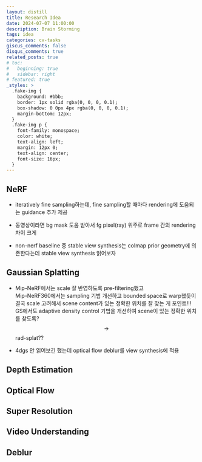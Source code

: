 ```yaml
---
layout: distill
title: Research Idea
date: 2024-07-07 11:00:00
description: Brain Storming
tags: idea
categories: cv-tasks
giscus_comments: false
disqus_comments: true
related_posts: true
# toc:
#   beginning: true
#   sidebar: right
# featured: true
_styles: >
  .fake-img {
    background: #bbb;
    border: 1px solid rgba(0, 0, 0, 0.1);
    box-shadow: 0 0px 4px rgba(0, 0, 0, 0.1);
    margin-bottom: 12px;
  }
  .fake-img p {
    font-family: monospace;
    color: white;
    text-align: left;
    margin: 12px 0;
    text-align: center;
    font-size: 16px;
  }
---
```


## NeRF

- iteratively fine sampling하는데, fine sampling할 때마다 rendering에 도움되는 guidance 추가 제공

- 동영상이라면 bg mask 도움 받아서 fg pixel(ray) 위주로 frame 간의 rendering 차이 크게

- non-nerf baseline 중 stable view synthesis는 colmap prior geometry에 의존한다는데 stable view synthesis 읽어보자

## Gaussian Splatting

- Mip-NeRF에서는 scale 잘 반영하도록 pre-filtering했고  
Mip-NeRF360에서는 sampling 기법 개선하고 bounded space로 warp했듯이  
결국 scale 고려해서 scene content가 있는 정확한 위치를 잘 찾는 게 포인트!!!  
GS에서도 adaptive density control 기법을 개선하여 scene이 있는 정확한 위치를 찾도록?  
$$\rightarrow$$ rad-splat??

- 4dgs 안 읽어보긴 했는데 optical flow deblur를 view synthesis에 적용

## Depth Estimation

## Optical Flow

## Super Resolution

## Video Understanding

## Deblur